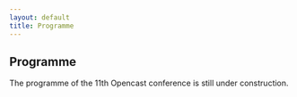 ```yaml
---
layout: default
title: Programme
---
```

## Programme
The programme of the 11th Opencast conference is still under construction.

